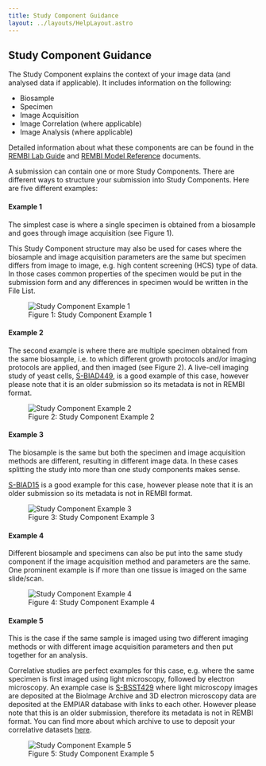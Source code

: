 ```yaml
---
title: Study Component Guidance
layout: ../layouts/HelpLayout.astro
---
```


Study Component Guidance
---------------------------------------

The Study Component explains the context of your image data (and analysed data if applicable). It includes information on the following: 

* Biosample
* Specimen
* Image Acquisition
* Image Correlation (where applicable)
* Image Analysis (where applicable)

Detailed information about what these components are can be found in the [REMBI Lab Guide](/bioimage-archive/rembihelplab) and [REMBI Model Reference](/bioimage-archive/rembimodelreference) documents. 

A submission can contain one or more Study Components. There are different ways to structure your submission into Study Components. Here are five different examples:

#### Example 1

The simplest case is where a single specimen is obtained from a biosample and goes through image acquisition (see Figure 1).  

This Study Component structure may also be used for cases where the biosample and image acquisition parameters are the same but specimen differs from image to image, e.g. high content screening (HCS) type of data. In those cases common properties of the specimen would be put in the submission form and any differences in specimen would be written in the File List.

<figure class="left margin-bottom-large" style="width: 300px">
<img src="/src/assets/bioimage-archive/study_component_ex1.png" alt="Study Component Example 1">
<figcaption class="figure-caption">Figure 1: Study Component Example 1</figcaption>
</figure>

#### Example 2

The second example is where there are multiple specimen obtained from the same biosample, i.e. to which different growth protocols and/or imaging protocols are applied, and then imaged (see Figure 2). A live-cell imaging study of yeast cells, [S-BIAD449](https://www.ebi.ac.uk/biostudies/BioImages/studies/S-BIAD449), is a good example of this case, however please note that it is an older submission so its metadata is not in REMBI format.

<figure class="left margin-bottom-large margin-top-large" style="width: 450px">
<img src="/src/assets/bioimage-archive/study_component_ex2.png" alt="Study Component Example 2">
<figcaption class="figure-caption">Figure 2: Study Component Example 2</figcaption>
</figure>

#### Example 3

The biosample is the same but both the specimen and image acquisition methods are different, resulting in different image data. In these cases splitting the study into more than one study components makes sense. 

[S-BIAD15](https://www.ebi.ac.uk/biostudies/BioImages/studies/S-BIAD15) is a good example for this case, however please note that it is an older submission so its metadata is not in REMBI format.

<figure class="left margin-bottom-large margin-top-large" style="width: 600px">
<img src="/src/assets/bioimage-archive/study_component_ex3.png" alt="Study Component Example 3">
<figcaption class="figure-caption">Figure 3: Study Component Example 3</figcaption>
</figure>

#### Example 4

Different biosample and specimens can also be put into the same study component if the image acquisition method and parameters are the same. One prominent example is if more than one tissue is imaged on the same slide/scan.

<figure class="left margin-bottom-large margin-top-large" style="width: 350px">
<img src="/src/assets/bioimage-archive/study_component_ex4.png" alt="Study Component Example 4">
<figcaption class="figure-caption">Figure 4: Study Component Example 4</figcaption>
</figure>

#### Example 5

This is the case if the same sample is imaged using two different imaging methods or with different image acquisition parameters and then put together for an analysis. 

Correlative studies are perfect examples for this case, e.g. where the same specimen is first imaged using light microscopy, followed by electron microscopy. An example case is [S-BSST429](https://www.ebi.ac.uk/biostudies/bioimages/studies/S-BSST429) where light microscopy images are deposited at the BioImage Archive and 3D electron microscopy data are deposited at the EMPIAR database with links to each other. However please note that this is an older submission, therefore its metadata is not in REMBI format.
You can find more about which archive to use to deposit your correlative datasets [here](/bioimage-archive/helpimagesatebi).

<figure class="left margin-bottom-large margin-top-large" style="width: 350px">
<img src="/src/assets/bioimage-archive/study_component_ex5.png" alt="Study Component Example 5">
<figcaption class="figure-caption">Figure 5: Study Component Example 5</figcaption>
</figure>

